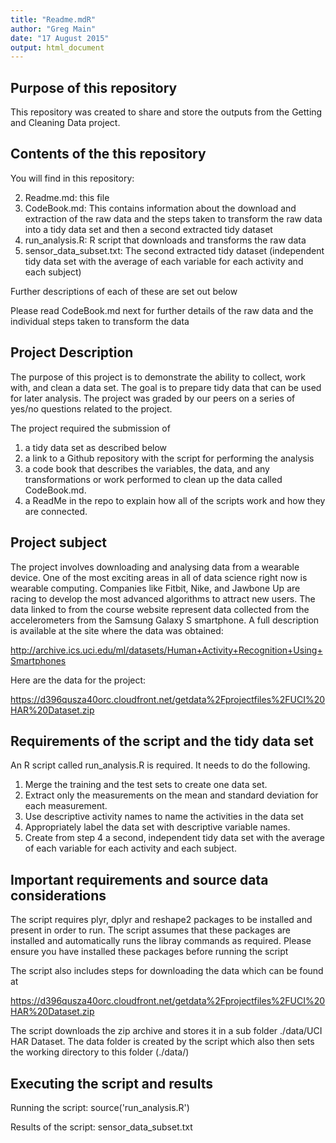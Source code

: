 ```yaml
---
title: "Readme.mdR"
author: "Greg Main"
date: "17 August 2015"
output: html_document
---
```

## Purpose of this repository
This repository was created to share and store the outputs from the Getting and Cleaning Data project. 

## Contents of the this repository
You will find in this repository:

2. Readme.md: this file
1. CodeBook.md: This contains information about the download and extraction of the raw data and the steps taken to transform the raw data into a tidy data set and then a second extracted tidy dataset
3. run_analysis.R: R script that downloads and transforms the raw data
4. sensor_data_subset.txt: The second extracted tidy dataset (independent tidy data set with the average of each variable for each activity and each subject) 

Further descriptions of each of these are set out below

Please read CodeBook.md next for further details of the raw data and the individual steps taken  to transform the data

## Project Description

The purpose of this project is to demonstrate the ability to collect, work with, and clean a data set. The goal is to prepare tidy data that can be used for later analysis. The project was graded by our peers on a series of yes/no questions related to the project. 

The project required the submission of 

1. a tidy data set as described below
2. a link to a Github repository with the script for performing the analysis
3. a code book that describes the variables, the data, and any transformations or work performed to clean up the data called CodeBook.md. 
4. a ReadMe in the repo to explain how all of the scripts work and how they are connected.  

## Project subject
The project involves downloading and analysing data from a wearable device. One of the most exciting areas in all of data science right now is wearable computing. Companies like Fitbit, Nike, and Jawbone Up are racing to develop the most advanced algorithms to attract new users. The data linked to from the course website represent data collected from the accelerometers from the Samsung Galaxy S smartphone. A full description is available at the site where the data was obtained: 

http://archive.ics.uci.edu/ml/datasets/Human+Activity+Recognition+Using+Smartphones 

Here are the data for the project: 

https://d396qusza40orc.cloudfront.net/getdata%2Fprojectfiles%2FUCI%20HAR%20Dataset.zip 

## Requirements of the script and the tidy data set
An R script called run_analysis.R is required. It needs to do the following. 

1. Merge the training and the test sets to create one data set.
2. Extract only the measurements on the mean and standard deviation for each measurement. 
3. Use descriptive activity names to name the activities in the data set
4. Appropriately label the data set with descriptive variable names. 
5. Create from step 4 a second, independent tidy data set with the average of each variable for each activity and each subject.

## Important requirements and source data considerations
The script requires plyr, dplyr and reshape2 packages to be installed and present in order to run. The script assumes that these packages are installed and automatically runs the libray commands as required. Please ensure you have installed these packages before running the script 

The script also includes steps for downloading the data which can be found at

https://d396qusza40orc.cloudfront.net/getdata%2Fprojectfiles%2FUCI%20HAR%20Dataset.zip 

The script downloads the zip archive and stores it in a sub folder ./data/UCI HAR Dataset. The data folder is created by the script which also then sets the working directory to this folder (./data/)

## Executing the script and results
Running the script: source('run_analysis.R')

Results of the script: sensor_data_subset.txt